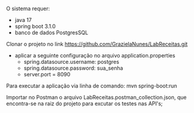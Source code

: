 O sistema requer:
- java  17  
- spring boot 3.1.0
- banco de dados PostgresSQL 

Clonar o projeto no link https://github.com/GrazielaNunes/LabReceitas.git

- aplicar a seguinte configuração no arquivo application.properties
  - spring.datasource.username: postgres
  - spring.datasource.password: sua_senha
  - server.port = 8090

Para executar a aplicação via linha de comando:
    mvn spring-boot:run

Importar no Postman o arquivo LabReceitas.postman_collection.json,
que encontra-se na raiz do projeto para excutar os testes nas API's;
